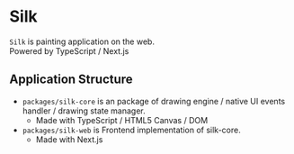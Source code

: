 # Silk

`Silk` is painting application on the web.  
Powered by TypeScript / Next.js

## Application Structure

- `packages/silk-core` is an package of drawing engine / native UI events handler / drawing state manager.
  - Made with TypeScript / HTML5 Canvas / DOM
- `packages/silk-web` is Frontend implementation of silk-core.
  - Made with Next.js
